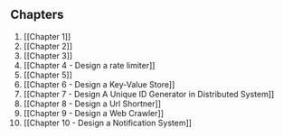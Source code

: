 ## Chapters
1. [[Chapter 1]]
2. [[Chapter 2]]
3. [[Chapter 3]]
4. [[Chapter 4 - Design a rate limiter]]
5. [[Chapter 5]]
6. [[Chapter 6 - Design a Key-Value Store]]
7. [[Chapter 7 - Design A Unique ID Generator in Distributed System]]
8. [[Chapter 8 - Design a Url Shortner]]
9. [[Chapter 9 - Design a Web Crawler]]
10. [[Chapter 10 - Design a Notification System]]
